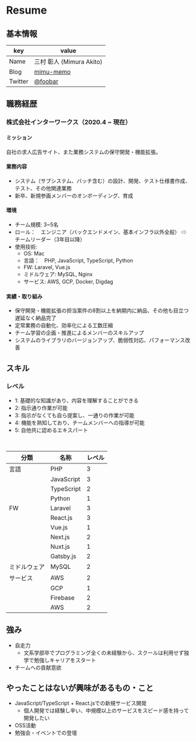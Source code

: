 # Resume

## 基本情報

|key|value|
|---|-----|
|Name|三村 彰人 (Mimura Akito)|
|Blog|[mimu-memo](https://mimu-memo.com)|
|Twitter|[@foobar](https://twitter.com/mmrakt0716)|

## 職務経歴

### 株式会社インターワークス（2020.4 ~ 現在）

#### ミッション

自社の求人広告サイト、また業務システムの保守開発・機能拡張。

#### 業務内容

- システム（サブシステム、バッチ含む）の設計、開発、テスト仕様書作成、テスト、その他関連業務
- 新卒、新規参画メンバーのオンボーディング、育成

#### 環境

- チーム規模: 3~5名
- ロール：　エンジニア（バックエンドメイン、基本インフラ以外全般） ⇨ チームリーダー（3年目以降）
- 使用技術: 
  - OS: Mac
  - 言語：　PHP, JavaScript, TypeScript, Python
  - FW: Laravel, Vue.js
  - ミドルウェア: MySQL, Nginx
  - サービス: AWS, GCP, Docker, Digdag


#### 実績・取り組み

- 保守開発・機能拡張の担当案件の8割以上を納期内に納品、その他も目立つ遅延なく納品完了
- 定常業務の自動化、効率化による工数圧縮
- チーム学習の企画・推進によるメンバーのスキルアップ
- システムのライブラリのバージョンアップ、脆弱性対応、パフォーマンス改善

## スキル

### レベル

- 1: 基礎的な知識があり、内容を理解することができる
- 2: 指示通り作業が可能
- 3: 指示がなくても自ら提案し、一通りの作業が可能
- 4: 機能を熟知しており、チームメンバーへの指導が可能
- 5: 自他共に認めるエキスパート

<BR>

| 分類 | 名称 | レベル | 
| --- | --- | --- |
| 言語 | PHP | 3 |
|  | JavaScript | 3 |
|  | TypeScript | 2 |
|  | Python | 1 |
| FW | Laravel | 3 |
|  | React.js | 3 |
|  | Vue.js | 1 |
|  | Next.js | 2 |
|  | Nuxt.js | 1 |
|  | Gatsby.js | 2 |
| ミドルウェア | MySQL | 2 |
| サービス | AWS | 2 |
|  | GCP | 1 |
|  | Firebase | 2 |
|  | AWS | 2 |


## 強み

- 自走力
  - 文系学部卒でプログラミング全くの未経験から、スクールは利用せず独学で勉強しキャリアをスタート
- チームへの貢献意欲

## やったことはないが興味があるもの・こと

- JavaScript/TypeScript + React.jsでの新規サービス開発
  - 個人開発では経験し辛い、中規模以上のサービスをスピード感を持って開発したい
- OSS活動
- 勉強会・イベントでの登壇



